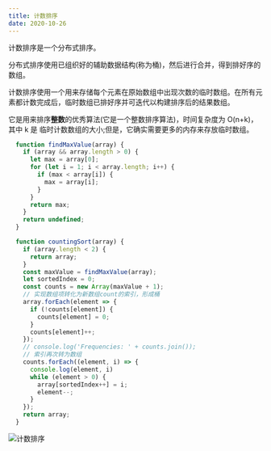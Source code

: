 ```yaml
---
title: 计数排序
date: 2020-10-26
---
```


计数排序是一个分布式排序。

分布式排序使用已组织好的辅助数据结构(称为桶)，然后进行合并，得到排好序的数组。

计数排序使用一个用来存储每个元素在原始数组中出现次数的临时数组。在所有元素都计数完成后，临时数组已排好序并可迭代以构建排序后的结果数组。

它是用来排序**整数**的优秀算法(它是一个整数排序算法)，时间复杂度为 O(n+k)，其中 k 是 临时计数数组的大小;但是，它确实需要更多的内存来存放临时数组。

```js
  function findMaxValue(array) {
    if (array && array.length > 0) {
      let max = array[0];
      for (let i = 1; i < array.length; i++) {
        if (max < array[i]) {
          max = array[i];
        }
      }
      return max;
    }
    return undefined;
  }

  function countingSort(array) {
    if (array.length < 2) {
      return array;
    }
    const maxValue = findMaxValue(array);
    let sortedIndex = 0;
    const counts = new Array(maxValue + 1);
    // 实现数组项转化为新数组count的索引，形成桶
    array.forEach(element => {
      if (!counts[element]) {
        counts[element] = 0;
      }
      counts[element]++;
    });
    // console.log('Frequencies: ' + counts.join());
    // 索引再次转为数组
    counts.forEach((element, i) => {
      console.log(element, i)
      while (element > 0) {
        array[sortedIndex++] = i;
        element--;
      }
    });
    return array;
  }
```

![计数排序](https://p1-juejin.byteimg.com/tos-cn-i-k3u1fbpfcp/e2234f35746a4ace84371e30b0102004~tplv-k3u1fbpfcp-watermark.image)